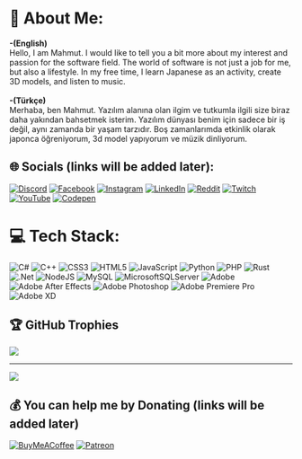 # 💫 About Me:
**-(English)**<br>Hello, I am Mahmut. I would like to tell you a bit more about my interest and passion for the software field. The world of software is not just a job for me, but also a lifestyle. In my free time, I learn Japanese as an activity, create 3D models, and listen to music.<br><br>**-(Türkçe)**<br>Merhaba, ben Mahmut. Yazılım alanına olan ilgim ve tutkumla ilgili size biraz daha yakından bahsetmek isterim. Yazılım dünyası benim için sadece bir iş değil, aynı zamanda bir yaşam tarzıdır. Boş zamanlarımda etkinlik olarak japonca öğreniyorum, 3d model yapıyorum ve müzik dinliyorum.


## 🌐 Socials (links will be added later):
[![Discord](https://img.shields.io/badge/Discord-%237289DA.svg?logo=discord&logoColor=white)](https://discord.gg/) [![Facebook](https://img.shields.io/badge/Facebook-%231877F2.svg?logo=Facebook&logoColor=white)](https://facebook.com/) [![Instagram](https://img.shields.io/badge/Instagram-%23E4405F.svg?logo=Instagram&logoColor=white)](https://instagram.com/insidethesoftware) [![LinkedIn](https://img.shields.io/badge/LinkedIn-%230077B5.svg?logo=linkedin&logoColor=white)](https://linkedin.com/in/) [![Reddit](https://img.shields.io/badge/Reddit-%23FF4500.svg?logo=Reddit&logoColor=white)](https://reddit.com/user/InsideTheSoftware) [![Twitch](https://img.shields.io/badge/Twitch-%239146FF.svg?logo=Twitch&logoColor=white)](https://twitch.tv/InsideTheSoftware) [![YouTube](https://img.shields.io/badge/YouTube-%23FF0000.svg?logo=YouTube&logoColor=white)](https://youtube.com/@InsideTheSoftware/) [![Codepen](https://img.shields.io/badge/Codepen-000000?style=for-the-badge&logo=codepen&logoColor=white)](https://codepen.io/) 

# 💻 Tech Stack:
![C#](https://img.shields.io/badge/c%23-%23239120.svg?style=for-the-badge&logo=c-sharp&logoColor=white) ![C++](https://img.shields.io/badge/c++-%2300599C.svg?style=for-the-badge&logo=c%2B%2B&logoColor=white) ![CSS3](https://img.shields.io/badge/css3-%231572B6.svg?style=for-the-badge&logo=css3&logoColor=white) ![HTML5](https://img.shields.io/badge/html5-%23E34F26.svg?style=for-the-badge&logo=html5&logoColor=white) ![JavaScript](https://img.shields.io/badge/javascript-%23323330.svg?style=for-the-badge&logo=javascript&logoColor=%23F7DF1E) ![Python](https://img.shields.io/badge/python-3670A0?style=for-the-badge&logo=python&logoColor=ffdd54) ![PHP](https://img.shields.io/badge/php-%23777BB4.svg?style=for-the-badge&logo=php&logoColor=white) ![Rust](https://img.shields.io/badge/rust-%23000000.svg?style=for-the-badge&logo=rust&logoColor=white) ![.Net](https://img.shields.io/badge/.NET-5C2D91?style=for-the-badge&logo=.net&logoColor=white) ![NodeJS](https://img.shields.io/badge/node.js-6DA55F?style=for-the-badge&logo=node.js&logoColor=white) ![MySQL](https://img.shields.io/badge/mysql-%2300000f.svg?style=for-the-badge&logo=mysql&logoColor=white) ![MicrosoftSQLServer](https://img.shields.io/badge/Microsoft%20SQL%20Server-CC2927?style=for-the-badge&logo=microsoft%20sql%20server&logoColor=white) ![Adobe](https://img.shields.io/badge/adobe-%23FF0000.svg?style=for-the-badge&logo=adobe&logoColor=white) ![Adobe After Effects](https://img.shields.io/badge/Adobe%20After%20Effects-9999FF.svg?style=for-the-badge&logo=Adobe%20After%20Effects&logoColor=white) ![Adobe Photoshop](https://img.shields.io/badge/adobe%20photoshop-%2331A8FF.svg?style=for-the-badge&logo=adobe%20photoshop&logoColor=white) ![Adobe Premiere Pro](https://img.shields.io/badge/Adobe%20Premiere%20Pro-9999FF.svg?style=for-the-badge&logo=Adobe%20Premiere%20Pro&logoColor=white) ![Adobe XD](https://img.shields.io/badge/Adobe%20XD-470137?style=for-the-badge&logo=Adobe%20XD&logoColor=#FF61F6)

## 🏆 GitHub Trophies
![](https://github-profile-trophy.vercel.app/?username=InsideTheSoftware&theme=flat&no-frame=false&no-bg=true&margin-w=4)

---
[![](https://visitcount.itsvg.in/api?id=InsideTheSoftware&icon=0&color=0)](https://visitcount.itsvg.in)

  ## 💰 You can help me by Donating (links will be added later)
  [![BuyMeACoffee](https://img.shields.io/badge/Buy%20Me%20a%20Coffee-ffdd00?style=for-the-badge&logo=buy-me-a-coffee&logoColor=black)](https://buymeacoffee.com/) [![Patreon](https://img.shields.io/badge/Patreon-F96854?style=for-the-badge&logo=patreon&logoColor=white)](https://patreon.com/)
